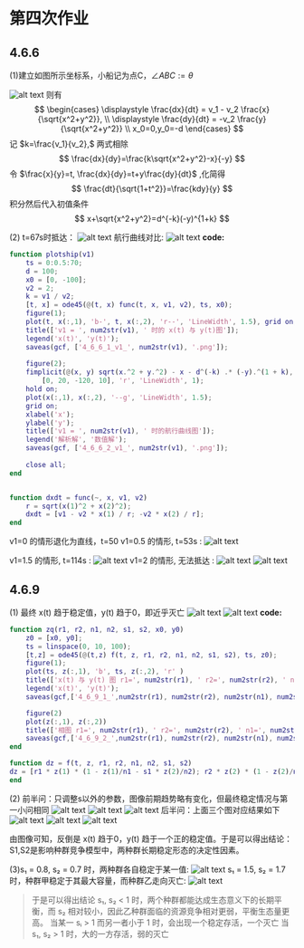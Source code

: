 <link rel="stylesheet" type="text/css" href="http://zlyd.iccnconn.com/markdowncss/stylelib/typora-purple-theme-1.5.7/purple.css">

# 第四次作业


## 4.6.6
 (1)建立如图所示坐标系，小船记为点C，$\angle ABC:=\theta$ 

![alt text](image-15.png)
 则有 
$$
\begin{cases} 
\displaystyle \frac{dx}{dt} = v_1 - v_2 \frac{x}{\sqrt{x^2+y^2}}, \\ 
\displaystyle \frac{dy}{dt} = -v_2 \frac{y}{\sqrt{x^2+y^2}} \\
x_0=0,y_0=-d
\end{cases}
$$
 记 $k=\frac{v_1}{v_2},$ 两式相除
$$ \frac{dx}{dy}=\frac{k\sqrt{x^2+y^2}-x}{-y} $$
 令 $\frac{x}{y}=t, \frac{dx}{dy}=t+y\frac{dy}{dt}$  ,化简得
$$ \frac{dt}{\sqrt{1+t^2}}=\frac{kdy}{y} $$
 积分然后代入初值条件
$$ x+\sqrt{x^2+y^2}=d^{-k}(-y)^{1+k} $$

 (2) t=67s时抵达：
![alt text](image-16.png)
 航行曲线对比:
![alt text](image-17.png)
**code:**
```matlab
function plotship(v1)
    ts = 0:0.5:70;
    d = 100;
    x0 = [0, -100];
    v2 = 2;
    k = v1 / v2;
    [t, x] = ode45(@(t, x) func(t, x, v1, v2), ts, x0);
    figure(1);
    plot(t, x(:,1), 'b-', t, x(:,2), 'r--', 'LineWidth', 1.5), grid on;
    title(['v1 = ', num2str(v1), ' 时的 x(t) 与 y(t)图']);
    legend('x(t)', 'y(t)');
    saveas(gcf, ['4_6_6_1_v1_', num2str(v1), '.png']);
    
    figure(2);
    fimplicit(@(x, y) sqrt(x.^2 + y.^2) - x - d^(-k) .* (-y).^(1 + k), ...
        [0, 20, -120, 10], 'r', 'LineWidth', 1);
    hold on;
    plot(x(:,1), x(:,2), '--g', 'LineWidth', 1.5);
    grid on;
    xlabel('x');
    ylabel('y');
    title(['v1 = ', num2str(v1), ' 时的航行曲线图']);
    legend('解析解', '数值解');
    saveas(gcf, ['4_6_6_2_v1_', num2str(v1), '.png']);
    
    close all;
end


function dxdt = func(~, x, v1, v2)
    r = sqrt(x(1)^2 + x(2)^2);
    dxdt = [v1 - v2 * x(1) / r; -v2 * x(2) / r];
end
```


 v1=0 的情形退化为直线，t=50
 v1=0.5 的情形, t=53s : 
![alt text](image-18.png)

 v1=1.5 的情形, t=114s : 
![alt text](image-19.png)
 v1=2 的情形, 无法抵达 :
![alt text](image-20.png)
![alt text](image-21.png)

## 4.6.9
 (1) 最终 x(t) 趋于稳定值，y(t) 趋于0，即近乎灭亡
![alt text](image-25.png)
![alt text](image-26.png)
**code:**
```matlab
function zq(r1, r2, n1, n2, s1, s2, x0, y0)
    z0 = [x0, y0];
    ts = linspace(0, 10, 100);
    [t,z] = ode45(@(t,z) f(t, z, r1, r2, n1, n2, s1, s2), ts, z0);
    figure(1);
    plot(ts, z(:,1), 'b', ts, z(:,2), 'r' )
    title(['x(t) 与 y(t) 图 r1=', num2str(r1), ' r2=', num2str(r2), ' n1=', num2str(n1), ' n2=', num2str(n2), ' s1=', num2str(s1), ' s2=', num2str(s2)]);
    legend('x(t)', 'y(t)');
    saveas(gcf,['4_6_9_1_',num2str(r1), num2str(r2), num2str(n1), num2str(n2), num2str(s1),  num2str(s2), '.png'])

    figure(2)
    plot(z(:,1), z(:,2))
    title(['相图 r1=', num2str(r1), ' r2=', num2str(r2), ' n1=', num2str(n1), ' n2=', num2str(n2), ' s1=', num2str(s1), ' s2=', num2str(s2)]);
    saveas(gcf,['4_6_9_2_',num2str(r1), num2str(r2), num2str(n1), num2str(n2), num2str(s1),  num2str(s2), '.png'])
end

function dz = f(t, z, r1, r2, n1, n2, s1, s2)
dz = [r1 * z(1) * (1 - z(1)/n1 - s1 * z(2)/n2); r2 * z(2) * (1 - z(2)/n2 - s2 * z(1)/n1)];
end
```
 (2) 前半问：只调整s以外的参数，图像前期趋势略有变化，但最终稳定情况与第一小问相同
![alt text](image-27.png)
![alt text](image-28.png)
![alt text](image-29.png)
 后半问：上面三个图对应结果如下
![alt text](image-30.png)
![alt text](image-31.png)
![alt text](image-32.png)

 由图像可知，反倒是 x(t) 趋于0，y(t) 趋于一个正的稳定值。于是可以得出结论：S1,S2是影响种群竞争模型中，两种群长期稳定形态的决定性因素。


 (3)s₁ = 0.8, s₂ = 0.7 时，两种群各自稳定于某一值:
![alt text](image-33.png)
 s₁ = 1.5, s₂ = 1.7 时，种群甲稳定于其最大容量，而种群乙走向灭亡:
![alt text](image-34.png)


>于是可以得出结论 s₁, s₂ < 1 时，两个种群都能达成生态意义下的长期平衡，而 s₂ 相对较小，因此乙种群面临的资源竞争相对更弱，平衡生态量更高。
> 当某一 sᵢ > 1 而另一者小于 1 时，会出现一个稳定存活，一个灭亡
当 s₁, s₂ > 1 时，大的一方存活，弱的灭亡
